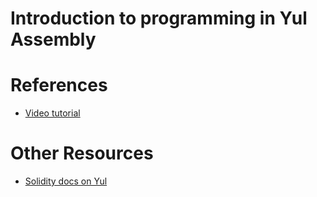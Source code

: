# Introduction to programming in Yul Assembly

# References
- [Video tutorial](https://www.youtube.com/playlist?list=PL5hld-skrdFrxGUmmEbG1LBvYVyTE9M62)

# Other Resources
- [Solidity docs on Yul](https://docs.soliditylang.org/en/latest/yul.html)


